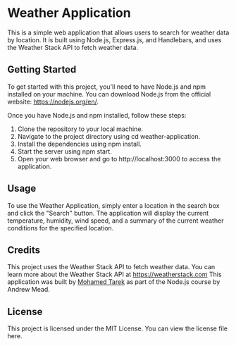 # Weather Application
This is a simple web application that allows users to search for weather data by location. It is built using Node.js, Express.js, and Handlebars, and uses the Weather Stack API to fetch weather data.

## Getting Started
To get started with this project, you'll need to have Node.js and npm installed on your machine. You can download Node.js from the official website: https://nodejs.org/en/.

Once you have Node.js and npm installed, follow these steps:

1. Clone the repository to your local machine.
2. Navigate to the project directory using cd weather-application.
3. Install the dependencies using npm install.
4. Start the server using npm start.
5. Open your web browser and go to http://localhost:3000 to access the application.

## Usage
To use the Weather Application, simply enter a location in the search box and click the "Search" button. The application will display the current temperature, humidity, wind speed, and a summary of the current weather conditions for the specified location.

## Credits
This project uses the Weather Stack API to fetch weather data. You can learn more about the Weather Stack API at https://weatherstack.com
This application was built by [Mohamed Tarek](https://github.com/mohamedtarekabdelhamid) as part of the Node.js course by Andrew Mead.

## License
This project is licensed under the MIT License. You can view the license file here.
